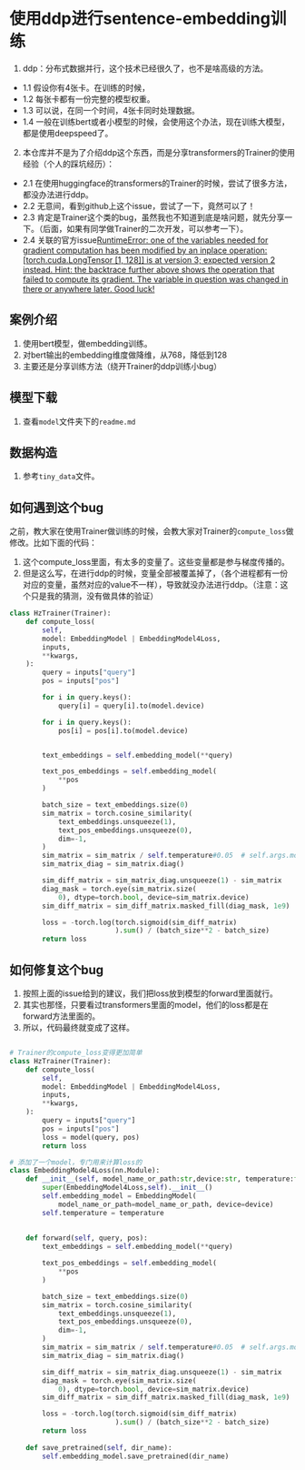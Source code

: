 # 使用ddp进行sentence-embedding训练

1. ddp：分布式数据并行，这个技术已经很久了，也不是啥高级的方法。
- 1.1 假设你有4张卡。在训练的时候，
- 1.2 每张卡都有一份完整的模型权重。
- 1.3 可以说，在同一个时间，4张卡同时处理数据。
- 1.4 一般在训练bert或者小模型的时候，会使用这个办法，现在训练大模型，都是使用deepspeed了。
2. 本仓库并不是为了介绍ddp这个东西，而是分享transformers的Trainer的使用经验（个人的踩坑经历）：
- 2.1 在使用huggingface的transformers的Trainer的时候，尝试了很多方法，都没办法进行ddp。
- 2.2 无意间，看到github上这个issue，尝试了一下，竟然可以了！
- 2.3 肯定是Trainer这个类的bug，虽然我也不知道到底是啥问题，就先分享一下。（后面，如果有同学做Trainer的二次开发，可以参考一下）。
- 2.4 关联的官方issue[RuntimeError: one of the variables needed for gradient computation has been modified by an inplace operation: [torch.cuda.LongTensor [1, 128]] is at version 3; expected version 2 instead. Hint: the backtrace further above shows the operation that failed to compute its gradient. The variable in question was changed in there or anywhere later. Good luck! ](https://github.com/huggingface/transformers/issues/23087)


## 案例介绍
1. 使用bert模型，做embedding训练。
2. 对bert输出的embedding维度做降维，从768，降低到128
3. 主要还是分享训练方法（绕开Trainer的ddp训练小bug）


## 模型下载
1. 查看`model`文件夹下的`readme.md`


## 数据构造
1. 参考`tiny_data`文件。


## 如何遇到这个bug
之前，教大家在使用Trainer做训练的时候，会教大家对Trainer的`compute_loss`做修改。比如下面的代码：
1. 这个compute_loss里面，有太多的变量了。这些变量都是参与梯度传播的。
2. 但是这么写，在进行ddp的时候，变量全部被覆盖掉了，（各个进程都有一份对应的变量，虽然对应的value不一样），导致就没办法进行ddp。（注意：这个只是我的猜测，没有做具体的验证）
```python
class HzTrainer(Trainer):
    def compute_loss(
        self,
        model: EmbeddingModel | EmbeddingModel4Loss,
        inputs,
        **kwargs,
    ):
        query = inputs["query"]
        pos = inputs["pos"]

        for i in query.keys():
            query[i] = query[i].to(model.device)

        for i in query.keys():
            pos[i] = pos[i].to(model.device)


        text_embeddings = self.embedding_model(**query)

        text_pos_embeddings = self.embedding_model(
            **pos
        )

        batch_size = text_embeddings.size(0)
        sim_matrix = torch.cosine_similarity(
            text_embeddings.unsqueeze(1),
            text_pos_embeddings.unsqueeze(0),
            dim=-1,
        )
        sim_matrix = sim_matrix / self.temperature#0.05  # self.args.model_train_temperature
        sim_matrix_diag = sim_matrix.diag()

        sim_diff_matrix = sim_matrix_diag.unsqueeze(1) - sim_matrix
        diag_mask = torch.eye(sim_matrix.size(
            0), dtype=torch.bool, device=sim_matrix.device)
        sim_diff_matrix = sim_diff_matrix.masked_fill(diag_mask, 1e9)

        loss = -torch.log(torch.sigmoid(sim_diff_matrix)
                          ).sum() / (batch_size**2 - batch_size)
        return loss


```


## 如何修复这个bug
1. 按照上面的issue给到的建议，我们把loss放到模型的forward里面就行。
2. 其实也那怪，只要看过transformers里面的model，他们的loss都是在forward方法里面的。
3. 所以，代码最终就变成了这样。

```python

# Trainer的compute_loss变得更加简单
class HzTrainer(Trainer):
    def compute_loss(
        self,
        model: EmbeddingModel | EmbeddingModel4Loss,
        inputs,
        **kwargs,
    ):
        query = inputs["query"]
        pos = inputs["pos"]
        loss = model(query, pos)
        return loss
```


```python
# 添加了一个model，专门用来计算loss的
class EmbeddingModel4Loss(nn.Module):
    def __init__(self, model_name_or_path:str,device:str, temperature:float) -> None:
        super(EmbeddingModel4Loss,self).__init__()
        self.embedding_model = EmbeddingModel(
            model_name_or_path=model_name_or_path, device=device)
        self.temperature = temperature
        
    
    def forward(self, query, pos):
        text_embeddings = self.embedding_model(**query)

        text_pos_embeddings = self.embedding_model(
            **pos
        )

        batch_size = text_embeddings.size(0)
        sim_matrix = torch.cosine_similarity(
            text_embeddings.unsqueeze(1),
            text_pos_embeddings.unsqueeze(0),
            dim=-1,
        )
        sim_matrix = sim_matrix / self.temperature#0.05  # self.args.model_train_temperature
        sim_matrix_diag = sim_matrix.diag()

        sim_diff_matrix = sim_matrix_diag.unsqueeze(1) - sim_matrix
        diag_mask = torch.eye(sim_matrix.size(
            0), dtype=torch.bool, device=sim_matrix.device)
        sim_diff_matrix = sim_diff_matrix.masked_fill(diag_mask, 1e9)

        loss = -torch.log(torch.sigmoid(sim_diff_matrix)
                          ).sum() / (batch_size**2 - batch_size)
        return loss
    
    def save_pretrained(self, dir_name):
        self.embedding_model.save_pretrained(dir_name)

```



